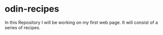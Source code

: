 # odin-recipes

In this Repository I will be working on my first web page. It will consist of a series of recipes.